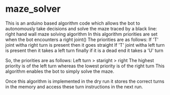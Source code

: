 # maze_solver
This is an arduino based algorithm code which allows the bot to autonomously take decisions and solve the maze traced by a black line:
right hand wall maze solving algorithm
In this algorithm priorities are set when the bot encounters a right joint() The priorities are as follows: If 'T' joint witha right turn is present then it goes straight If 'T' joint witha left turn is present then it takes a left turn finally if it is a dead end it takes a 'U' turn

So, the priorities are as follows: Left turn > staright > right The highest priority is of the left turn whereas the lowest priority is of the right turn This algorithm enables the bot to simply solve the maze.

Once this algorithm is implemented in the dry run it stores the correct turns in the memory and access these turn instructions in the next run.

